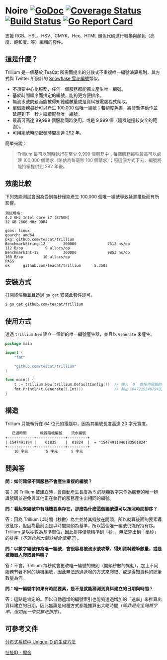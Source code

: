 # Noire [![GoDoc](https://godoc.org/github.com/teacat/noire?status.svg)](https://godoc.org/github.com/teacat/noire) [![Coverage Status](https://coveralls.io/repos/github/teacat/noire/badge.svg?branch=master)](https://coveralls.io/github/teacat/noire?branch=master) [![Build Status](https://travis-ci.org/teacat/noire.svg?branch=master)](https://travis-ci.org/teacat/noire) [![Go Report Card](https://goreportcard.com/badge/github.com/teacat/noire)](https://goreportcard.com/report/github.com/teacat/noire)

支援 RGB、HSL、HSV、CMYK、Hex、HTML 顏色代碼進行轉換與顏色（亮度、飽和度…等）編輯的套件。

## 這是什麼？

Trillium 是一個基於 TeaCat 所需而提出的分散式不重複唯一編號演算規則，其方式與 Twitter 所設計的 [Snowflake 雪花編號](https://developer.twitter.com/en/docs/basics/twitter-ids.html)類似。

* 不須要中心化服務，任何一個服務都能獨立產生唯一編號。
* 基於時間順序而排定的編號，能夠更方便排序。
* 無流水號問題而能被得知總體數量或是資料被電腦程式爬取。
* 單個服務每秒可以產生 100,000 個唯一編號；若額度耗盡，將會暫停動作並延遲到下一秒才繼續配發唯一編號。
* 最高可高達 99,999 個服務同時使用，或是 9,999 個（隨機碰撞較安全的範圍）。
* 可用編號時間配發時間高達 292 年。

簡單來說：

> Trillium 最可以同時執行在至少 9,999 個服務中；每個服務每秒最高可以處理 100,000 個請求（略估為每毫秒 100 個請求）；照這個方式下去，編號將能持續提供到 292 年後。

## 效能比較

下列效能測試會因為受到每秒僅能產生 100,000 個唯一編號導致延遲推後而有所影響。

```
測試規格：
4.2 GHz Intel Core i7 (8750H)
32 GB 2666 MHz DDR4

goos: linux
goarch: amd64
pkg: github.com/teacat/trillium
BenchmarkString-12        300000              7512 ns/op             112 B/op          9 allocs/op
BenchmarkInt-12           300000              9853 ns/op             160 B/op         10 allocs/op
PASS
ok      github.com/teacat/trillium      5.350s
```

## 安裝方式

打開終端機並且透過 `go get` 安裝此套件即可。

```bash
$ go get github.com/teacat/trillium
```

## 使用方式

透過 `trillium.New` 建立一個新的唯一編號產生器，並且以 `Generate` 來產生。

```go
package main

import (
	"fmt"

	"github.com/teacat/trillium"
)

func main() {
	t := trillium.New(trillium.DefaultConfig())  // 傳入 `0` 會採用預設的起始日期，亦能自訂。
	fmt.Println(t.Generate().Int())              // 輸出：647219540794334229
}
```

## 構造

Trillium 只能執行在 64 位元的電腦中，因為其編號長度高達 20 字元寬度。

```txt
   已過時間      機器隨機編號    流水編號
+------------+-------------+---------+
| 1547491194 |    61835    |  01824  |  = "15474911946183501824"
+------------+-------------+---------+
    10 字元        5 字元      5 字元
```

## 問與答

**問：如何確保不同服務不會產生重複的編號？**

答：當 Trillium 被建立時，會自動產生長度為 5 的隨機數字來作為服務的唯一辨識號碼並避免與其他正在執行的服務產生出相同的編號。

**問：看起來編號中有隨機要素存在，那麼為什麼這個編號還可以按照時間排序？**

答：因為 Trillium 以時間（秒數）為主並將其擺放在開頭，所以就算後面的要素導致亂序，但因為最前面是以時間開頭為基準，所以這個唯一編號仍能保持有序。Trillium 是以秒數為基準單位，因此排序僅能精準到「秒」，無法算出到「毫秒」的排序（_不過也夠大部分場合使用了_）。

**問：以數字編號作為唯一編號，會很容易被流水號攻擊、得知資料總筆數量，或是被機器人爬取資料嗎？**

答：不會。Trillium 每秒就會更改唯一編號的規則（開頭秒數的異動），加上不同服務有著不同的隨機編號，因此無法透過遞增的方式來爬取、或是得知資料的總筆數量為何。

**問：唯一編號中如果有時間要素，是不是就能猜測到資料建立的日期與時間？**

答：這點是肯定的。但以自動遞增的編號索引也能夠透過增加的「速率」來推算出資料建立的日期，因此無論是何種方式都能推算出大略時間（_除非是完全隨機字串，但如此一來就無法排序_）。

## 可參考文件

[分布式系统中 Unique ID 的生成方法](https://darktea.github.io/notes/2013/12/08/Unique-ID)

[扯扯ID - 掘金](https://juejin.im/post/593d0821128fe1006ae47e3c)
